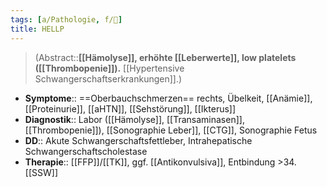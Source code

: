 ```yaml
---
tags: [a/Pathologie, f/🦩]
title: HELLP
---
```

> (Abstract::**[[Hämolyse]], erhöhte [[Leberwerte]], low platelets ([[Thrombopenie]]).** [[Hypertensive Schwangerschaftserkrankungen]].)
- **Symptome**:: ==Oberbauchschmerzen== rechts, Übelkeit, [[Anämie]], [[Proteinurie]], [[aHTN]], [[Sehstörung]], [[Ikterus]]
- **Diagnostik**:: Labor ([[Hämolyse]], [[Transaminasen]], [[Thrombopenie]]), [[Sonographie Leber]], [[CTG]], Sonographie Fetus
- **DD**:: Akute Schwangerschaftsfettleber, Intrahepatische Schwangerschaftscholestase
- **Therapie**:: [[FFP]]/[[TK]], ggf. [[Antikonvulsiva]], Entbindung >34. [[SSW]]